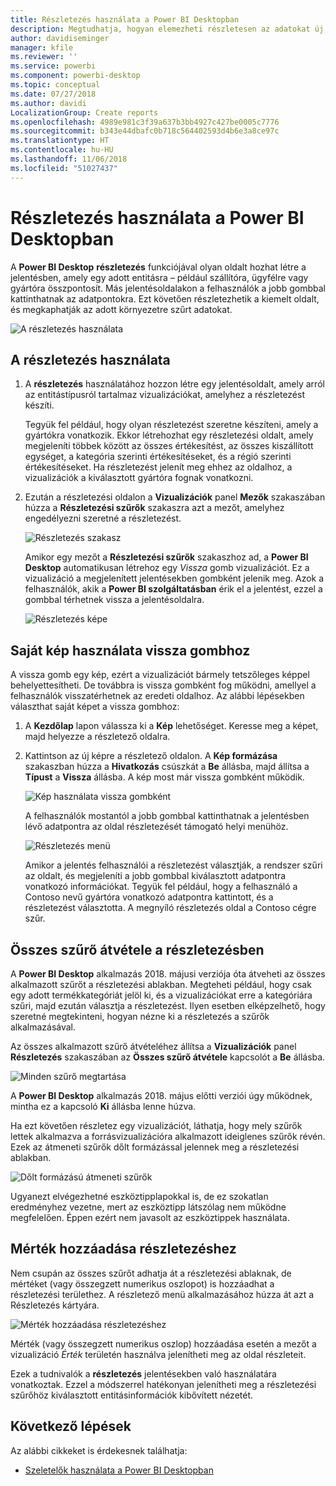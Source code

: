 ```yaml
---
title: Részletezés használata a Power BI Desktopban
description: Megtudhatja, hogyan elemezheti részletesen az adatokat új jelentésoldalon a Power BI Desktopban.
author: davidiseminger
manager: kfile
ms.reviewer: ''
ms.service: powerbi
ms.component: powerbi-desktop
ms.topic: conceptual
ms.date: 07/27/2018
ms.author: davidi
LocalizationGroup: Create reports
ms.openlocfilehash: 4989e981c3f39a637b3bb4927c427be0005c7776
ms.sourcegitcommit: b343e44dbafc0b718c564402593d4b6e3a8ce97c
ms.translationtype: HT
ms.contentlocale: hu-HU
ms.lasthandoff: 11/06/2018
ms.locfileid: "51027437"
---
```

# <a name="use-drillthrough-in-power-bi-desktop"></a>Részletezés használata a Power BI Desktopban
A **Power BI Desktop** **részletezés** funkciójával olyan oldalt hozhat létre a jelentésben, amely egy adott entitásra – például szállítóra, ügyfélre vagy gyártóra összpontosít. Más jelentésoldalakon a felhasználók a jobb gombbal kattinthatnak az adatpontokra. Ezt követően részletezhetik a kiemelt oldalt, és megkaphatják az adott környezetre szűrt adatokat.

![A részletezés használata](media/desktop-drillthrough/drillthrough_01.png)

## <a name="using-drillthrough"></a>A részletezés használata
1. A **részletezés** használatához hozzon létre egy jelentésoldalt, amely arról az entitástípusról tartalmaz vizualizációkat, amelyhez a részletezést készíti. 

    Tegyük fel például, hogy olyan részletezést szeretne készíteni, amely a gyártókra vonatkozik. Ekkor létrehozhat egy részletezési oldalt, amely megjeleníti többek között az összes értékesítést, az összes kiszállított egységet, a kategória szerinti értékesítéseket, és a régió szerinti értékesítéseket. Ha részletezést jelenít meg ehhez az oldalhoz, a vizualizációk a kiválasztott gyártóra fognak vonatkozni.

2. Ezután a részletezési oldalon a **Vizualizációk** panel **Mezők** szakaszában húzza a **Részletezési szűrők** szakaszra azt a mezőt, amelyhez engedélyezni szeretné a részletezést.

    ![Részletezés szakasz](media/desktop-drillthrough/drillthrough_02.png)

    Amikor egy mezőt a **Részletezési szűrők** szakaszhoz ad, a **Power BI Desktop** automatikusan létrehoz egy *Vissza* gomb vizualizációt. Ez a vizualizáció a megjelenített jelentésekben gombként jelenik meg. Azok a felhasználók, akik a **Power BI szolgáltatásban** érik el a jelentést, ezzel a gombbal térhetnek vissza a jelentésoldalra.

    ![Részletezés képe](media/desktop-drillthrough/drillthrough_03.png)

## <a name="use-your-own-image-for-a-back-button"></a>Saját kép használata vissza gombhoz    
 A vissza gomb egy kép, ezért a vizualizációt bármely tetszőleges képpel behelyettesítheti. De továbbra is vissza gombként fog működni, amellyel a felhasználók visszatérhetnek az eredeti oldalhoz. Az alábbi lépésekben választhat saját képet a vissza gombhoz:

1. A **Kezdőlap** lapon válassza ki a **Kép** lehetőséget. Keresse meg a képet, majd helyezze a részletező oldalra.

2. Kattintson az új képre a részletező oldalon. A **Kép formázása** szakaszban húzza a **Hivatkozás** csúszkát a **Be** állásba, majd állítsa a **Típust** a **Vissza** állásba. A kép most már vissza gombként működik.

    ![Kép használata vissza gombként](media/desktop-drillthrough/drillthrough_05.png)

    
     A felhasználók mostantól a jobb gombbal kattinthatnak a jelentésben lévő adatpontra az oldal részletezését támogató helyi menühöz. 

    ![Részletezés menü](media/desktop-drillthrough/drillthrough_04.png)

    Amikor a jelentés felhasználói a részletezést választják, a rendszer szűri az oldalt, és megjeleníti a jobb gombbal kiválasztott adatpontra vonatkozó információkat. Tegyük fel például, hogy a felhasználó a Contoso nevű gyártóra vonatkozó adatpontra kattintott, és a részletezést választotta. A megnyíló részletezés oldal a Contoso cégre szűr.

## <a name="pass-all-filters-in-drillthrough"></a>Összes szűrő átvétele a részletezésben

A **Power BI Desktop** alkalmazás 2018. májusi verziója óta átveheti az összes alkalmazott szűrőt a részletezési ablakban. Megteheti például, hogy csak egy adott termékkategóriát jelöl ki, és a vizualizációkat erre a kategóriára szűri, majd ezután választja a részletezést. Ilyen esetben elképzelhető, hogy szeretné megtekinteni, hogyan nézne ki a részletezés a szűrők alkalmazásával.

Az összes alkalmazott szűrő átvételéhez állítsa a **Vizualizációk** panel **Részletezés** szakaszában az **Összes szűrő átvétele** kapcsolót a **Be** állásba. 

![Minden szűrő megtartása](media/desktop-drillthrough/drillthrough_06.png)

A **Power BI Desktop** alkalmazás 2018. május előtti verziói úgy működnek, mintha ez a kapcsoló **Ki** állásba lenne húzva.

Ha ezt követően részletez egy vizualizációt, láthatja, hogy mely szűrők lettek alkalmazva a forrásvizualizációra alkalmazott ideiglenes szűrők révén. Ezek az átmeneti szűrők dőlt formázással jelennek meg a részletezési ablakban. 

![Dőlt formázású átmeneti szűrők](media/desktop-drillthrough/drillthrough_07.png)

Ugyanezt elvégezhetné eszköztipplapokkal is, de ez szokatlan eredményhez vezetne, mert az eszköztipp látszólag nem működne megfelelően. Éppen ezért nem javasolt az eszköztippek használata.

## <a name="add-a-measure-to-drillthrough"></a>Mérték hozzáadása részletezéshez

Nem csupán az összes szűrőt adhatja át a részletezési ablaknak, de mértéket (vagy összegzett numerikus oszlopot) is hozzáadhat a részletezési területhez. A részletező menü alkalmazásához húzza át azt a Részletezés kártyára. 

![Mérték hozzáadása részletezéshez](media/desktop-drillthrough/drillthrough_08.png)

Mérték (vagy összegzett numerikus oszlop) hozzáadása esetén a mezőt a vizualizáció *Érték* területén használva jelenítheti meg az oldal részleteit.

Ezek a tudnivalók a **részletezés** jelentésekben való használatára vonatkoztak. Ezzel a módszerrel hatékonyan jelenítheti meg a részletezési szűrőhöz kiválasztott entitásinformációk kibővített nézetét.

## <a name="next-steps"></a>Következő lépések

Az alábbi cikkeket is érdekesnek találhatja:

* [Szeletelők használata a Power BI Desktopban](visuals/desktop-slicers.md)

